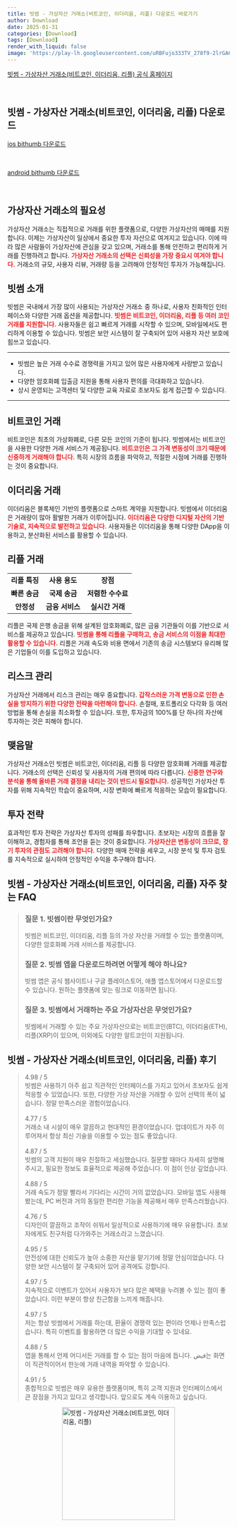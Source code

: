 ```yaml
---
title: 빗썸 - 가상자산 거래소(비트코인, 이더리움, 리플) 다운로드 바로가기
author: Download
date: 2025-01-31
categories: [Download]
tags: [Download]
render_with_liquid: false
image: 'https://play-lh.googleusercontent.com/uRBFujo333TV_278f9-2lrGA6-7azsWNtJainC2lQBVsxypixlUvrFGJf1YdpMhd-CHH=s256-rw'
---
```

<p><a class='click-button' title='빗썸 - 가상자산 거래소(비트코인, 이더리움, 리플)' href='https://www.bithumb.com/react/' rel='nofollow'>빗썸 - 가상자산 거래소(비트코인, 이더리움, 리플) 공식 홈페이지</a></p><br>
<h2 id='빗썸 - 가상자산 거래소(비트코인, 이더리움, 리플)_다운로드'>빗썸 - 가상자산 거래소(비트코인, 이더리움, 리플) 다운로드</h2>
<p><a class="click-button ios" title="bithumb 다운로드" href="https://apps.apple.com/kr/app/%EB%B9%97%EC%8D%B8/id1299421592" rel="nofollow">ios bithumb 다운로드</a></p><br>
<p><a class="click-button android" title="bithumb 다운로드" href="https://play.google.comhttps://play.google.com/store/apps/details?id=com.btckorea.bithumb" rel="nofollow">android bithumb 다운로드</a></p><br>


<h2 id='가상자산 거래소의 필요성'>가상자산 거래소의 필요성</h2>

<p>가상자산 거래소는 직접적으로 거래를 위한 플랫폼으로, 다양한 가상자산의 매매를 지원합니다. 이제는 가상자산이 일상에서 중요한 투자 자산으로 여겨지고 있습니다. 이에 따라 많은 사람들이 가상자산에 관심을 갖고 있으며, 거래소를 통해 안전하고 편리하게 거래를 진행하려고 합니다. <b><span style="color: #ee2323;">가상자산 거래소의 선택은 신뢰성을 가장 중요시 여겨야 합니다.</span></b> 거래소의 규모, 사용자 리뷰, 거래량 등을 고려해야 안정적인 투자가 가능해집니다.</p>

<h2 id='빗썸 소개'>빗썸 소개</h2>

<p>빗썸은 국내에서 가장 많이 사용되는 가상자산 거래소 중 하나로, 사용자 친화적인 인터페이스와 다양한 거래 옵션을 제공합니다. <b><span style="color: #ee2323;">빗썸은 비트코인, 이더리움, 리플 등 여러 코인 거래를 지원합니다.</span></b> 사용자들은 쉽고 빠르게 거래를 시작할 수 있으며, 모바일에서도 편리하게 이용할 수 있습니다. 빗썸은 보안 시스템이 잘 구축되어 있어 사용자 자산 보호에 힘쓰고 있습니다.</p>

<hr />

<ul>
    <li>빗썸은 높은 거래 수수료 경쟁력을 가지고 있어 많은 사용자에게 사랑받고 있습니다.</li>
    <li>다양한 암호화폐 입출금 지원을 통해 사용자 편의를 극대화하고 있습니다.</li>
    <li>상시 운영되는 고객센터 및 다양한 교육 자료로 초보자도 쉽게 접근할 수 있습니다.</li>
</ul>

<hr />

<h2 id='비트코인 거래'>비트코인 거래</h2>

<p>비트코인은 최초의 가상화폐로, 다른 모든 코인의 기준이 됩니다. 빗썸에서는 비트코인을 사용한 다양한 거래 서비스가 제공됩니다. <b><span style="color: #ee2323;">비트코인은 그 가격 변동성이 크기 때문에 신중하게 거래해야 합니다.</span></b> 특히 시장의 흐름을 파악하고, 적절한 시점에 거래를 진행하는 것이 중요합니다.</p>

<h2 id='이더리움 거래'>이더리움 거래</h2>

<p>이더리움은 블록체인 기반의 플랫폼으로 스마트 계약을 지원합니다. 빗썸에서 이더리움은 거래량이 많아 활발한 거래가 이루어집니다. <b><span style="color: #ee2323;">이더리움은 다양한 디지털 자산의 기반 기술로, 지속적으로 발전하고 있습니다.</span></b> 사용자들은 이더리움을 통해 다양한 DApp을 이용하고, 분산화된 서비스를 활용할 수 있습니다.</p>

<h2 id='리플 거래'>리플 거래</h2>

<table>
    <tr>
        <td style="text-align: center; height: 17px;"><b>리플 특징</b></td>
        <td style="text-align: center; height: 17px;"><b>사용 용도</b></td>
        <td style="text-align: center; height: 17px;"><b>장점</b></td>
    </tr>
    <tr>
        <td style="text-align: center; height: 17px;"><b>빠른 송금</b></td>
        <td style="text-align: center; height: 17px;"><b>국제 송금</b></td>
        <td style="text-align: center; height: 17px;"><b>저렴한 수수료</b></td>
    </tr>
    <tr>
        <td style="text-align: center; height: 17px;"><b>안정성</b></td>
        <td style="text-align: center; height: 17px;"><b>금융 서비스</b></td>
        <td style="text-align: center; height: 17px;"><b>실시간 거래</b></td>
    </tr>
</table>

<p>리플은 국제 은행 송금을 위해 설계된 암호화폐로, 많은 금융 기관들이 이를 기반으로 서비스를 제공하고 있습니다. <b><span style="color: #ee2323;">빗썸을 통해 리플을 구매하고, 송금 서비스의 이점을 최대한 활용할 수 있습니다.</span></b> 리플은 거래 속도와 비용 면에서 기존의 송금 시스템보다 유리해 많은 기업들이 이를 도입하고 있습니다.</p>

<h2 id='리스크 관리'>리스크 관리</h2>

<p>가상자산 거래에서 리스크 관리는 매우 중요합니다. <b><span style="color: #ee2323;">갑작스러운 가격 변동으로 인한 손실을 방지하기 위한 다양한 전략을 마련해야 합니다.</span></b> 손절매, 포트폴리오 다각화 등 여러 방법을 통해 손실을 최소화할 수 있습니다. 또한, 투자금의 100%를 단 하나의 자산에 투자하는 것은 피해야 합니다.</p>

<h2 id='맺음말'>맺음말</h2>

<p>가상자산 거래소인 빗썸은 비트코인, 이더리움, 리플 등 다양한 암호화폐 거래를 제공합니다. 거래소의 선택은 신뢰성 및 사용자의 거래 편의에 따라 다릅니다. <b><span style="color: #ee2323;">신중한 연구와 분석을 통해 올바른 거래 결정을 내리는 것이 반드시 필요합니다.</span></b> 성공적인 가상자산 투자를 위해 지속적인 학습이 중요하며, 시장 변화에 빠르게 적응하는 모습이 필요합니다.</p>

<h2 id='투자 전략'>투자 전략</h2>

<p>효과적인 투자 전략은 가상자산 투자의 성패를 좌우합니다. 초보자는 시장의 흐름을 잘 이해하고, 경험자를 통해 조언을 듣는 것이 중요합니다. <b><span style="color: #ee2323;">가상자산은 변동성이 크므로, 장기 투자의 관점도 고려해야 합니다.</span></b> 다양한 매매 전략을 세우고, 시장 분석 및 투자 검토를 지속적으로 실시하여 안정적인 수익을 추구해야 합니다.</p>


<h2 id='빗썸 - 가상자산 거래소(비트코인, 이더리움, 리플)_자주_찾는_FAQ'>빗썸 - 가상자산 거래소(비트코인, 이더리움, 리플) 자주 찾는 FAQ</h2>
<div itemscope="" itemtype="https://schema.org/FAQPage"> 
<blockquote> 
<div itemscope="" itemprop="mainEntity" itemtype="https://schema.org/Question"> 
<h3 itemprop="name">질문 1. 빗썸이란 무엇인가요?</h3> 
<div itemscope="" itemprop="acceptedAnswer" itemtype="https://schema.org/Answer"> 
<span itemprop="text"> 
<p>빗썸은 비트코인, 이더리움, 리플 등의 가상 자산을 거래할 수 있는 플랫폼이며, 다양한 암호화폐 거래 서비스를 제공합니다.</p> 
</span> 
</div> 
</div> 
<div itemscope="" itemprop="mainEntity" itemtype="https://schema.org/Question"> 
<h3 itemprop="name">질문 2. 빗썸 앱을 다운로드하려면 어떻게 해야 하나요?</h3> 
<div itemscope="" itemprop="acceptedAnswer" itemtype="https://schema.org/Answer"> 
<span itemprop="text"> 
<p>빗썸 앱은 공식 웹사이트나 구글 플레이스토어, 애플 앱스토어에서 다운로드할 수 있습니다. 원하는 플랫폼에 맞는 링크로 이동하면 됩니다.</p> 
</span> 
</div> 
</div> 
<div itemscope="" itemprop="mainEntity" itemtype="https://schema.org/Question"> 
<h3 itemprop="name">질문 3. 빗썸에서 거래하는 주요 가상자산은 무엇인가요?</h3> 
<div itemscope="" itemprop="acceptedAnswer" itemtype="https://schema.org/Answer"> 
<span itemprop="text"> 
<p>빗썸에서 거래할 수 있는 주요 가상자산으로는 비트코인(BTC), 이더리움(ETH), 리플(XRP)이 있으며, 이외에도 다양한 알트코인이 지원됩니다.</p> 
</span> 
</div> 
</div> 
</blockquote> 
</div>
<h2 id='빗썸 - 가상자산 거래소(비트코인, 이더리움, 리플)_후기'>빗썸 - 가상자산 거래소(비트코인, 이더리움, 리플) 후기</h2>
<div itemscope itemtype="https://schema.org/Product">
  <blockquote>
  <div itemprop="review" itemscope itemtype="https://schema.org/Review">
      <div itemprop="reviewRating" itemscope itemtype="https://schema.org/Rating"> <span itemprop="ratingValue">4.98</span> / <span itemprop="bestRating">5</span> </div>
      <span itemprop="reviewBody">빗썸은 사용하기 아주 쉽고 직관적인 인터페이스를 가지고 있어서 초보자도 쉽게 적응할 수 있었습니다. 또한, 다양한 가상 자산을 거래할 수 있어 선택의 폭이 넓습니다. 정말 만족스러운 경험이었습니다.</span>
  </div>
  <br>
  <div itemprop="review" itemscope itemtype="https://schema.org/Review">
      <div itemprop="reviewRating" itemscope itemtype="https://schema.org/Rating"> <span itemprop="ratingValue">4.77</span> / <span itemprop="bestRating">5</span> </div>
      <span itemprop="reviewBody">거래소 내 시설이 매우 깔끔하고 현대적인 환경이었습니다. 업데이트가 자주 이루어져서 항상 최신 기술을 이용할 수 있는 점도 좋았습니다.</span>
  </div>
  <br>
  <div itemprop="review" itemscope itemtype="https://schema.org/Review">
      <div itemprop="reviewRating" itemscope itemtype="https://schema.org/Rating"> <span itemprop="ratingValue">4.87</span> / <span itemprop="bestRating">5</span> </div>
      <span itemprop="reviewBody">빗썸의 고객 지원이 매우 친절하고 세심했습니다. 질문할 때마다 자세히 설명해주시고, 필요한 정보도 효율적으로 제공해 주었습니다. 이 점이 인상 깊었습니다.</span>
  </div>
  <br>
  <div itemprop="review" itemscope itemtype="https://schema.org/Review">
      <div itemprop="reviewRating" itemscope itemtype="https://schema.org/Rating"> <span itemprop="ratingValue">4.88</span> / <span itemprop="bestRating">5</span> </div>
      <span itemprop="reviewBody">거래 속도가 정말 빨라서 기다리는 시간이 거의 없었습니다. 모바일 앱도 사용해봤는데, PC 버전과 거의 동일한 편리한 기능을 제공해서 매우 만족스러웠습니다.</span>
  </div>
  <br>
  <div itemprop="review" itemscope itemtype="https://schema.org/Review">
      <div itemprop="reviewRating" itemscope itemtype="https://schema.org/Rating"> <span itemprop="ratingValue">4.76</span> / <span itemprop="bestRating">5</span> </div>
      <span itemprop="reviewBody">디자인이 깔끔하고 조작이 쉬워서 일상적으로 사용하기에 매우 유용합니다. 초보자에게도 친구처럼 다가와주는 거래소라고 느꼈습니다.</span>
  </div>
  <br>
  <div itemprop="review" itemscope itemtype="https://schema.org/Review">
      <div itemprop="reviewRating" itemscope itemtype="https://schema.org/Rating"> <span itemprop="ratingValue">4.95</span> / <span itemprop="bestRating">5</span> </div>
      <span itemprop="reviewBody">안전성에 대한 신뢰도가 높아 소중한 자산을 맡기기에 정말 안심이었습니다. 다양한 보안 시스템이 잘 구축되어 있어 공격에도 강합니다.</span>
  </div>
  <br>
  <div itemprop="review" itemscope itemtype="https://schema.org/Review">
      <div itemprop="reviewRating" itemscope itemtype="https://schema.org/Rating"> <span itemprop="ratingValue">4.97</span> / <span itemprop="bestRating">5</span> </div>
      <span itemprop="reviewBody">지속적으로 이벤트가 있어서 사용자가 보다 많은 혜택을 누려볼 수 있는 점이 좋았습니다. 이런 부분이 항상 친근함을 느끼게 해줍니다.</span>
  </div>
  <br>
  <div itemprop="review" itemscope itemtype="https://schema.org/Review">
      <div itemprop="reviewRating" itemscope itemtype="https://schema.org/Rating"> <span itemprop="ratingValue">4.97</span> / <span itemprop="bestRating">5</span> </div>
      <span itemprop="reviewBody">저는 항상 빗썸에서 거래를 하는데, 환율이 경쟁력 있는 편이라 언제나 만족스럽습니다. 특히 이벤트를 활용하면 더 많은 수익을 기대할 수 있네요.</span>
  </div>
  <br>
  <div itemprop="review" itemscope itemtype="https://schema.org/Review">
      <div itemprop="reviewRating" itemscope itemtype="https://schema.org/Rating"> <span itemprop="ratingValue">4.88</span> / <span itemprop="bestRating">5</span> </div>
      <span itemprop="reviewBody">앱을 통해서 언제 어디서든 거래를 할 수 있는 점이 마음에 듭니다. فيض는 화면이 직관적이어서 한눈에 거래 내역을 파악할 수 있습니다.</span>
  </div>
  <br>
  <div itemprop="review" itemscope itemtype="https://schema.org/Review">
      <div itemprop="reviewRating" itemscope itemtype="https://schema.org/Rating"> <span itemprop="ratingValue">4.91</span> / <span itemprop="bestRating">5</span> </div>
      <span itemprop="reviewBody">종합적으로 빗썸은 매우 유용한 플랫폼이며, 특히 고객 지원과 인터페이스에서 큰 장점을 가지고 있다고 생각합니다. 앞으로도 계속 이용하고 싶습니다.</span>
  </div>
  </blockquote>
</div>
<figure class="image" style="display: flex; justify-content: center; align-items: center; margin: 0;"><img src="https://play-lh.googleusercontent.com/uRBFujo333TV_278f9-2lrGA6-7azsWNtJainC2lQBVsxypixlUvrFGJf1YdpMhd-CHH=s256-rw" alt="빗썸 - 가상자산 거래소(비트코인, 이더리움, 리플)" width="256" height="256" style="max-width: 100%; height: auto;"></figure>